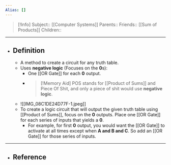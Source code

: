 ```yaml
---
Alias: []
---
```

> [!Info]
> Subject:: [[Computer Systems]]
> Parents:: 
> Friends:: [[Sum of Products]]
> Children:: 
---
- ## Definition
	- A method to create a circuit for any truth table.
	- Uses **negative logic** (Focuses on the **0**s):
		- One [[OR Gate]] for each **0** output.
		- > [!Memory Aid]
		  > POS stands for [[Product of Sums]] and Piece Of Shit, and only a piece of shit would use **negative logic**.
	- ![[IMG_08C1DE24D77F-1.jpeg]]
	- To create a logic circuit that will output the given truth table using [[Product of Sums]], focus on the **0** outputs. Place one [[OR Gate]] for each series of inputs that yields a **0**.
		- For example, for first **0** output, you would want the [[OR Gate]] to activate at all times except when **A and B and C**. So add an [[OR Gate]] for those series of inputs.
---
- ## Reference